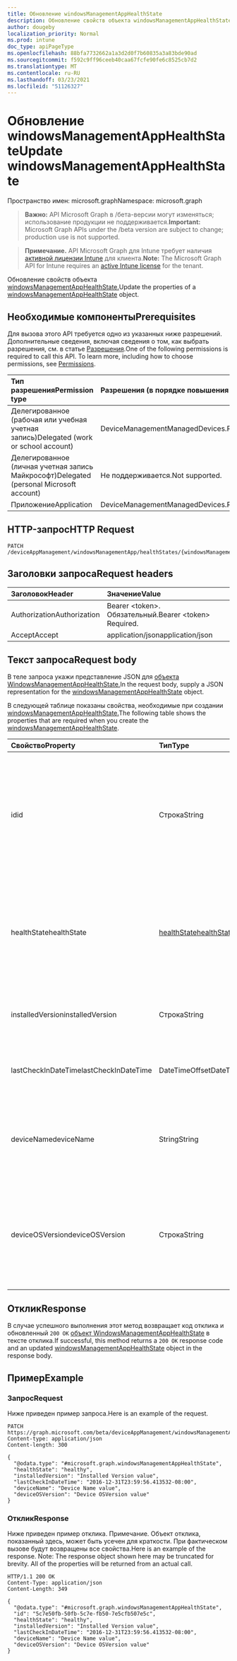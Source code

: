 ```yaml
---
title: Обновление windowsManagementAppHealthState
description: Обновление свойств объекта windowsManagementAppHealthState.
author: dougeby
localization_priority: Normal
ms.prod: intune
doc_type: apiPageType
ms.openlocfilehash: 88bfa7732662a1a3d2d0f7b60835a3a83bde90ad
ms.sourcegitcommit: f592c9ff96ceeb40caa67fcfe90fe6c8525cb7d2
ms.translationtype: MT
ms.contentlocale: ru-RU
ms.lasthandoff: 03/23/2021
ms.locfileid: "51126327"
---
```

# <a name="update-windowsmanagementapphealthstate"></a><span data-ttu-id="d4522-103">Обновление windowsManagementAppHealthState</span><span class="sxs-lookup"><span data-stu-id="d4522-103">Update windowsManagementAppHealthState</span></span>

<span data-ttu-id="d4522-104">Пространство имен: microsoft.graph</span><span class="sxs-lookup"><span data-stu-id="d4522-104">Namespace: microsoft.graph</span></span>

> <span data-ttu-id="d4522-105">**Важно:** API Microsoft Graph в /бета-версии могут изменяться; использование продукции не поддерживается.</span><span class="sxs-lookup"><span data-stu-id="d4522-105">**Important:** Microsoft Graph APIs under the /beta version are subject to change; production use is not supported.</span></span>

> <span data-ttu-id="d4522-106">**Примечание.** API Microsoft Graph для Intune требует наличия [активной лицензии Intune](https://go.microsoft.com/fwlink/?linkid=839381) для клиента.</span><span class="sxs-lookup"><span data-stu-id="d4522-106">**Note:** The Microsoft Graph API for Intune requires an [active Intune license](https://go.microsoft.com/fwlink/?linkid=839381) for the tenant.</span></span>

<span data-ttu-id="d4522-107">Обновление свойств объекта [windowsManagementAppHealthState.](../resources/intune-devices-windowsmanagementapphealthstate.md)</span><span class="sxs-lookup"><span data-stu-id="d4522-107">Update the properties of a [windowsManagementAppHealthState](../resources/intune-devices-windowsmanagementapphealthstate.md) object.</span></span>

## <a name="prerequisites"></a><span data-ttu-id="d4522-108">Необходимые компоненты</span><span class="sxs-lookup"><span data-stu-id="d4522-108">Prerequisites</span></span>
<span data-ttu-id="d4522-p101">Для вызова этого API требуется одно из указанных ниже разрешений. Дополнительные сведения, включая сведения о том, как выбрать разрешения, см. в статье [Разрешения](/graph/permissions-reference).</span><span class="sxs-lookup"><span data-stu-id="d4522-p101">One of the following permissions is required to call this API. To learn more, including how to choose permissions, see [Permissions](/graph/permissions-reference).</span></span>

|<span data-ttu-id="d4522-111">Тип разрешения</span><span class="sxs-lookup"><span data-stu-id="d4522-111">Permission type</span></span>|<span data-ttu-id="d4522-112">Разрешения (в порядке повышения привилегий)</span><span class="sxs-lookup"><span data-stu-id="d4522-112">Permissions (from least to most privileged)</span></span>|
|:---|:---|
|<span data-ttu-id="d4522-113">Делегированное (рабочая или учебная учетная запись)</span><span class="sxs-lookup"><span data-stu-id="d4522-113">Delegated (work or school account)</span></span>|<span data-ttu-id="d4522-114">DeviceManagementManagedDevices.ReadWrite.All</span><span class="sxs-lookup"><span data-stu-id="d4522-114">DeviceManagementManagedDevices.ReadWrite.All</span></span>|
|<span data-ttu-id="d4522-115">Делегированное (личная учетная запись Майкрософт)</span><span class="sxs-lookup"><span data-stu-id="d4522-115">Delegated (personal Microsoft account)</span></span>|<span data-ttu-id="d4522-116">Не поддерживается.</span><span class="sxs-lookup"><span data-stu-id="d4522-116">Not supported.</span></span>|
|<span data-ttu-id="d4522-117">Приложение</span><span class="sxs-lookup"><span data-stu-id="d4522-117">Application</span></span>|<span data-ttu-id="d4522-118">DeviceManagementManagedDevices.ReadWrite.All</span><span class="sxs-lookup"><span data-stu-id="d4522-118">DeviceManagementManagedDevices.ReadWrite.All</span></span>|

## <a name="http-request"></a><span data-ttu-id="d4522-119">HTTP-запрос</span><span class="sxs-lookup"><span data-stu-id="d4522-119">HTTP Request</span></span>
<!-- {
  "blockType": "ignored"
}
-->
``` http
PATCH /deviceAppManagement/windowsManagementApp/healthStates/{windowsManagementAppHealthStateId}
```

## <a name="request-headers"></a><span data-ttu-id="d4522-120">Заголовки запроса</span><span class="sxs-lookup"><span data-stu-id="d4522-120">Request headers</span></span>
|<span data-ttu-id="d4522-121">Заголовок</span><span class="sxs-lookup"><span data-stu-id="d4522-121">Header</span></span>|<span data-ttu-id="d4522-122">Значение</span><span class="sxs-lookup"><span data-stu-id="d4522-122">Value</span></span>|
|:---|:---|
|<span data-ttu-id="d4522-123">Authorization</span><span class="sxs-lookup"><span data-stu-id="d4522-123">Authorization</span></span>|<span data-ttu-id="d4522-124">Bearer &lt;token&gt;. Обязательный.</span><span class="sxs-lookup"><span data-stu-id="d4522-124">Bearer &lt;token&gt; Required.</span></span>|
|<span data-ttu-id="d4522-125">Accept</span><span class="sxs-lookup"><span data-stu-id="d4522-125">Accept</span></span>|<span data-ttu-id="d4522-126">application/json</span><span class="sxs-lookup"><span data-stu-id="d4522-126">application/json</span></span>|

## <a name="request-body"></a><span data-ttu-id="d4522-127">Текст запроса</span><span class="sxs-lookup"><span data-stu-id="d4522-127">Request body</span></span>
<span data-ttu-id="d4522-128">В теле запроса укажи представление JSON для [объекта WindowsManagementAppHealthState.](../resources/intune-devices-windowsmanagementapphealthstate.md)</span><span class="sxs-lookup"><span data-stu-id="d4522-128">In the request body, supply a JSON representation for the [windowsManagementAppHealthState](../resources/intune-devices-windowsmanagementapphealthstate.md) object.</span></span>

<span data-ttu-id="d4522-129">В следующей таблице показаны свойства, необходимые при создании [windowsManagementAppHealthState.](../resources/intune-devices-windowsmanagementapphealthstate.md)</span><span class="sxs-lookup"><span data-stu-id="d4522-129">The following table shows the properties that are required when you create the [windowsManagementAppHealthState](../resources/intune-devices-windowsmanagementapphealthstate.md).</span></span>

|<span data-ttu-id="d4522-130">Свойство</span><span class="sxs-lookup"><span data-stu-id="d4522-130">Property</span></span>|<span data-ttu-id="d4522-131">Тип</span><span class="sxs-lookup"><span data-stu-id="d4522-131">Type</span></span>|<span data-ttu-id="d4522-132">Описание</span><span class="sxs-lookup"><span data-stu-id="d4522-132">Description</span></span>|
|:---|:---|:---|
|<span data-ttu-id="d4522-133">id</span><span class="sxs-lookup"><span data-stu-id="d4522-133">id</span></span>|<span data-ttu-id="d4522-134">Строка</span><span class="sxs-lookup"><span data-stu-id="d4522-134">String</span></span>|<span data-ttu-id="d4522-135">Уникальный идентификатор для состояния здоровья приложения управления Windows.</span><span class="sxs-lookup"><span data-stu-id="d4522-135">Unique Identifier for the Windows management app health state.</span></span> <span data-ttu-id="d4522-136">Это свойство доступно только для чтения.</span><span class="sxs-lookup"><span data-stu-id="d4522-136">This property is read-only.</span></span>|
|<span data-ttu-id="d4522-137">healthState</span><span class="sxs-lookup"><span data-stu-id="d4522-137">healthState</span></span>|[<span data-ttu-id="d4522-138">healthState</span><span class="sxs-lookup"><span data-stu-id="d4522-138">healthState</span></span>](../resources/intune-devices-healthstate.md)|<span data-ttu-id="d4522-139">Состояние здоровья приложения управления Windows.</span><span class="sxs-lookup"><span data-stu-id="d4522-139">Windows management app health state.</span></span> <span data-ttu-id="d4522-140">Возможные значения: `unknown`, `healthy`, `unhealthy`.</span><span class="sxs-lookup"><span data-stu-id="d4522-140">Possible values are: `unknown`, `healthy`, `unhealthy`.</span></span>|
|<span data-ttu-id="d4522-141">installedVersion</span><span class="sxs-lookup"><span data-stu-id="d4522-141">installedVersion</span></span>|<span data-ttu-id="d4522-142">Строка</span><span class="sxs-lookup"><span data-stu-id="d4522-142">String</span></span>|<span data-ttu-id="d4522-143">Установленная версия приложения для управления Windows.</span><span class="sxs-lookup"><span data-stu-id="d4522-143">Windows management app installed version.</span></span>|
|<span data-ttu-id="d4522-144">lastCheckInDateTime</span><span class="sxs-lookup"><span data-stu-id="d4522-144">lastCheckInDateTime</span></span>|<span data-ttu-id="d4522-145">DateTimeOffset</span><span class="sxs-lookup"><span data-stu-id="d4522-145">DateTimeOffset</span></span>|<span data-ttu-id="d4522-146">Приложение для управления Windows во время последней проверки.</span><span class="sxs-lookup"><span data-stu-id="d4522-146">Windows management app last check-in time.</span></span>|
|<span data-ttu-id="d4522-147">deviceName</span><span class="sxs-lookup"><span data-stu-id="d4522-147">deviceName</span></span>|<span data-ttu-id="d4522-148">String</span><span class="sxs-lookup"><span data-stu-id="d4522-148">String</span></span>|<span data-ttu-id="d4522-149">Имя устройства, на котором установлено приложение для управления Windows.</span><span class="sxs-lookup"><span data-stu-id="d4522-149">Name of the device on which Windows management app is installed.</span></span>|
|<span data-ttu-id="d4522-150">deviceOSVersion</span><span class="sxs-lookup"><span data-stu-id="d4522-150">deviceOSVersion</span></span>|<span data-ttu-id="d4522-151">Строка</span><span class="sxs-lookup"><span data-stu-id="d4522-151">String</span></span>|<span data-ttu-id="d4522-152">Windows 10 ОС версии устройства, на котором установлено приложение для управления Windows.</span><span class="sxs-lookup"><span data-stu-id="d4522-152">Windows 10 OS version of the device on which Windows management app is installed.</span></span>|



## <a name="response"></a><span data-ttu-id="d4522-153">Отклик</span><span class="sxs-lookup"><span data-stu-id="d4522-153">Response</span></span>
<span data-ttu-id="d4522-154">В случае успешного выполнения этот метод возвращает код отклика и обновленный `200 OK` [объект WindowsManagementAppHealthState](../resources/intune-devices-windowsmanagementapphealthstate.md) в тексте отклика.</span><span class="sxs-lookup"><span data-stu-id="d4522-154">If successful, this method returns a `200 OK` response code and an updated [windowsManagementAppHealthState](../resources/intune-devices-windowsmanagementapphealthstate.md) object in the response body.</span></span>

## <a name="example"></a><span data-ttu-id="d4522-155">Пример</span><span class="sxs-lookup"><span data-stu-id="d4522-155">Example</span></span>

### <a name="request"></a><span data-ttu-id="d4522-156">Запрос</span><span class="sxs-lookup"><span data-stu-id="d4522-156">Request</span></span>
<span data-ttu-id="d4522-157">Ниже приведен пример запроса.</span><span class="sxs-lookup"><span data-stu-id="d4522-157">Here is an example of the request.</span></span>
``` http
PATCH https://graph.microsoft.com/beta/deviceAppManagement/windowsManagementApp/healthStates/{windowsManagementAppHealthStateId}
Content-type: application/json
Content-length: 300

{
  "@odata.type": "#microsoft.graph.windowsManagementAppHealthState",
  "healthState": "healthy",
  "installedVersion": "Installed Version value",
  "lastCheckInDateTime": "2016-12-31T23:59:56.413532-08:00",
  "deviceName": "Device Name value",
  "deviceOSVersion": "Device OSVersion value"
}
```

### <a name="response"></a><span data-ttu-id="d4522-158">Отклик</span><span class="sxs-lookup"><span data-stu-id="d4522-158">Response</span></span>
<span data-ttu-id="d4522-p104">Ниже приведен пример отклика. Примечание. Объект отклика, показанный здесь, может быть усечен для краткости. При фактическом вызове будут возвращены все свойства.</span><span class="sxs-lookup"><span data-stu-id="d4522-p104">Here is an example of the response. Note: The response object shown here may be truncated for brevity. All of the properties will be returned from an actual call.</span></span>
``` http
HTTP/1.1 200 OK
Content-Type: application/json
Content-Length: 349

{
  "@odata.type": "#microsoft.graph.windowsManagementAppHealthState",
  "id": "5c7e50fb-50fb-5c7e-fb50-7e5cfb507e5c",
  "healthState": "healthy",
  "installedVersion": "Installed Version value",
  "lastCheckInDateTime": "2016-12-31T23:59:56.413532-08:00",
  "deviceName": "Device Name value",
  "deviceOSVersion": "Device OSVersion value"
}
```




